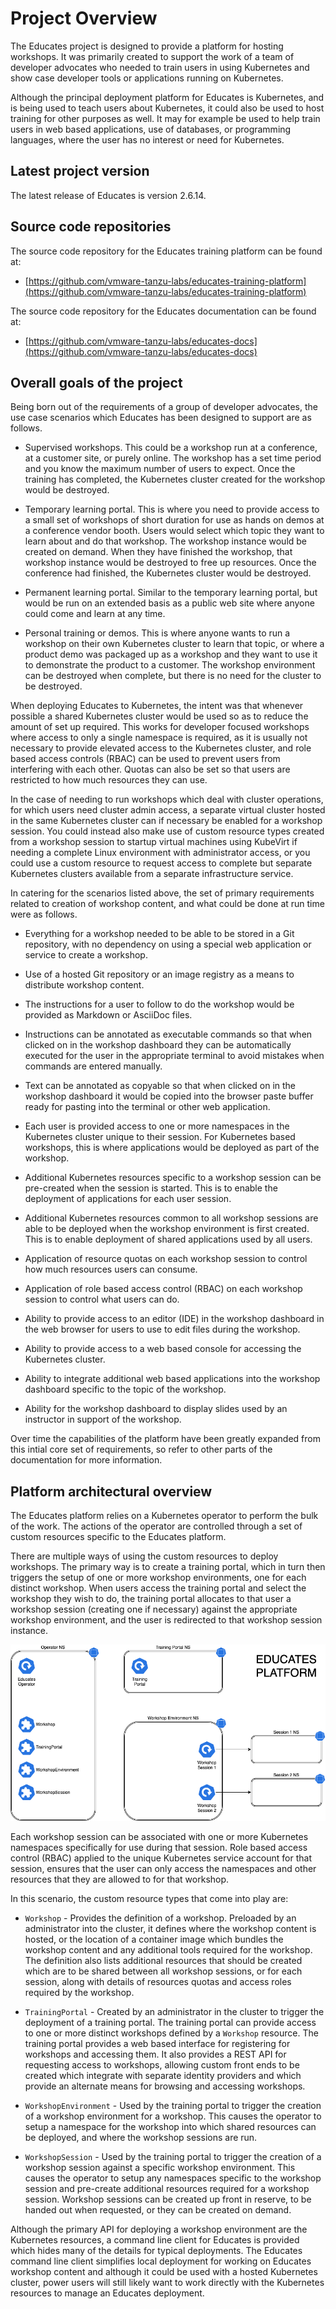 Project Overview
================

The Educates project is designed to provide a platform for hosting workshops. It was primarily created to support the work of a team of developer advocates who needed to train users in using Kubernetes and show case developer tools or applications running on Kubernetes.

Although the principal deployment platform for Educates is Kubernetes, and is being used to teach users about Kubernetes, it could also be used to host training for other purposes as well. It may for example be used to help train users in web based applications, use of databases, or programming languages, where the user has no interest or need for Kubernetes.

Latest project version
----------------------

The latest release of Educates is version 2.6.14.

Source code repositories
------------------------

The source code repository for the Educates training platform can be found at:

* [https://github.com/vmware-tanzu-labs/educates-training-platform](https://github.com/vmware-tanzu-labs/educates-training-platform)

The source code repository for the Educates documentation can be found at:

* [https://github.com/vmware-tanzu-labs/educates-docs](https://github.com/vmware-tanzu-labs/educates-docs)

Overall goals of the project
----------------------------

Being born out of the requirements of a group of developer advocates, the use case scenarios which Educates has been designed to support are as follows.

* Supervised workshops. This could be a workshop run at a conference, at a customer site, or purely online. The workshop has a set time period and you know the maximum number of users to expect. Once the training has completed, the Kubernetes cluster created for the workshop would be destroyed.

* Temporary learning portal. This is where you need to provide access to a small set of workshops of short duration for use as hands on demos at a conference vendor booth. Users would select which topic they want to learn about and do that workshop. The workshop instance would be created on demand. When they have finished the workshop, that workshop instance would be destroyed to free up resources. Once the conference had finished, the Kubernetes cluster would be destroyed.

* Permanent learning portal. Similar to the temporary learning portal, but would be run on an extended basis as a public web site where anyone could come and learn at any time.

* Personal training or demos. This is where anyone wants to run a workshop on their own Kubernetes cluster to learn that topic, or where a product demo was packaged up as a workshop and they want to use it to demonstrate the product to a customer. The workshop environment can be destroyed when complete, but there is no need for the cluster to be destroyed.

When deploying Educates to Kubernetes, the intent was that whenever possible a shared Kubernetes cluster would be used so as to reduce the amount of set up required. This works for developer focused workshops where access to only a single namespace is required, as it is usually not necessary to provide elevated access to the Kubernetes cluster, and role based access controls (RBAC) can be used to prevent users from interfering with each other. Quotas can also be set so that users are restricted to how much resources they can use.

In the case of needing to run workshops which deal with cluster operations, for which users need cluster admin access, a separate virtual cluster hosted in the same Kubernetes cluster can if necessary be enabled for a workshop session. You could instead also make use of custom resource types created from a workshop session to startup virtual machines using KubeVirt if needing a complete Linux environment with administrator access, or you could use a custom resource to request access to complete but separate Kubernetes clusters available from a separate infrastructure service.

In catering for the scenarios listed above, the set of primary requirements related to creation of workshop content, and what could be done at run time were as follows.

* Everything for a workshop needed to be able to be stored in a Git repository, with no dependency on using a special web application or service to create a workshop.

* Use of a hosted Git repository or an image registry as a means to distribute workshop content.

* The instructions for a user to follow to do the workshop would be provided as Markdown or AsciiDoc files.

* Instructions can be annotated as executable commands so that when clicked on in the workshop dashboard they can be automatically executed for the user in the appropriate terminal to avoid mistakes when commands are entered manually.

* Text can be annotated as copyable so that when clicked on in the workshop dashboard it would be copied into the browser paste buffer ready for pasting into the terminal or other web application.

* Each user is provided access to one or more namespaces in the Kubernetes cluster unique to their session. For Kubernetes based workshops, this is where applications would be deployed as part of the workshop. 

* Additional Kubernetes resources specific to a workshop session can be pre-created when the session is started. This is to enable the deployment of applications for each user session.

* Additional Kubernetes resources common to all workshop sessions are able to be deployed when the workshop environment is first created. This is to enable deployment of shared applications used by all users.

* Application of resource quotas on each workshop session to control how much resources users can consume.

* Application of role based access control (RBAC) on each workshop session to control what users can do.

* Ability to provide access to an editor (IDE) in the workshop dashboard in the web browser for users to use to edit files during the workshop.

* Ability to provide access to a web based console for accessing the Kubernetes cluster.

* Ability to integrate additional web based applications into the workshop dashboard specific to the topic of the workshop.

* Ability for the workshop dashboard to display slides used by an instructor in support of the workshop.

Over time the capabilities of the platform have been greatly expanded from this intial core set of requirements, so refer to other parts of the documentation for more information.

Platform architectural overview
-------------------------------

The Educates platform relies on a Kubernetes operator to perform the bulk of the work. The actions of the operator are controlled through a set of custom resources specific to the Educates platform.

There are multiple ways of using the custom resources to deploy workshops. The primary way is to create a training portal, which in turn then triggers the setup of one or more workshop environments, one for each distinct workshop. When users access the training portal and select the workshop they wish to do, the training portal allocates to that user a workshop session (creating one if necessary) against the appropriate workshop environment, and the user is redirected to that workshop session instance.

![](architectural-overview.png)

Each workshop session can be associated with one or more Kubernetes namespaces specifically for use during that session. Role based access control (RBAC) applied to the unique Kubernetes service account for that session, ensures that the user can only access the namespaces and other resources that they are allowed to for that workshop.

In this scenario, the custom resource types that come into play are:

* ``Workshop`` - Provides the definition of a workshop. Preloaded by an administrator into the cluster, it defines where the workshop content is hosted, or the location of a container image which bundles the workshop content and any additional tools required for the workshop. The definition also lists additional resources that should be created which are to be shared between all workshop sessions, or for each session, along with details of resources quotas and access roles required by the workshop.

* ``TrainingPortal`` - Created by an administrator in the cluster to trigger the deployment of a training portal. The training portal can provide access to one or more distinct workshops defined by a ``Workshop`` resource. The training portal provides a web based interface for registering for workshops and accessing them. It also provides a REST API for requesting access to workshops, allowing custom front ends to be created which integrate with separate identity providers and which provide an alternate means for browsing and accessing workshops.

* ``WorkshopEnvironment`` - Used by the training portal to trigger the creation of a workshop environment for a workshop. This causes the operator to setup a namespace for the workshop into which shared resources can be deployed, and where the workshop sessions are run.

* ``WorkshopSession`` - Used by the training portal to trigger the creation of a workshop session against a specific workshop environment. This causes the operator to setup any namespaces specific to the workshop session and pre-create additional resources required for a workshop session. Workshop sessions can be created up front in reserve, to be handed out when requested, or they can be created on demand.

Although the primary API for deploying a workshop environment are the Kubernetes resources, a command line client for Educates is provided which hides many of the details for typical deployments. The Educates command line client simplifies local deployment for working on Educates workshop content and although it could be used with a hosted Kubernetes cluster, power users will still likely want to work directly with the Kubernetes resources to manage an Educates deployment.
